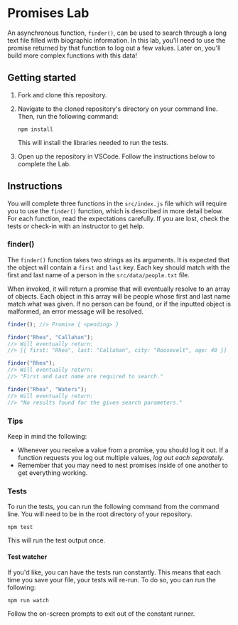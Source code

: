 # Promises Lab

An asynchronous function, `finder()`, can be used to search through a long text file filled with biographic information. In this lab, you'll need to use the promise returned by that function to log out a few values. Later on, you'll build more complex functions with this data!

## Getting started

1. Fork and clone this repository.

1. Navigate to the cloned repository's directory on your command line. Then, run the following command:

   ```
   npm install
   ```

   This will install the libraries needed to run the tests.

1. Open up the repository in VSCode. Follow the instructions below to complete the Lab.

## Instructions

You will complete three functions in the `src/index.js` file which will require you to use the `finder()` function, which is described in more detail below. For each function, read the expectations carefully. If you are lost, check the tests or check-in with an instructor to get help.

### finder()

The `finder()` function takes two strings as its arguments. It is expected that the object will contain a `first` and `last` key. Each key should match with the first and last name of a person in the `src/data/people.txt` file.

When invoked, it will return a promise that will eventually resolve to an array of objects. Each object in this array will be people whose first and last name match what was given. If no person can be found, or if the inputted object is malformed, an error message will be resolved.

```js
finder(); //> Promise { <pending> }

finder("Rhea", "Callahan");
//> Will eventually return:
//> [{ first: "Rhea", last: "Callahan", city: "Roosevelt", age: 40 }]

finder("Rhea");
//> Will eventually return:
//> "First and Last name are required to search."

finder("Rhea", "Waters");
//> Will eventually return:
//> "No results found for the given search parameters."
```

### Tips

Keep in mind the following:

- Whenever you receive a value from a promise, you should log it out. If a function requests you log out multiple values, _log out each separately._
- Remember that you may need to nest promises inside of one another to get everything working.

### Tests

To run the tests, you can run the following command from the command line. You will need to be in the root directory of your repository.

```
npm test
```

This will run the test output once.

#### Test watcher

If you'd like, you can have the tests run constantly. This means that each time you save your file, your tests will re-run. To do so, you can run the following:

```
npm run watch
```

Follow the on-screen prompts to exit out of the constant runner.
